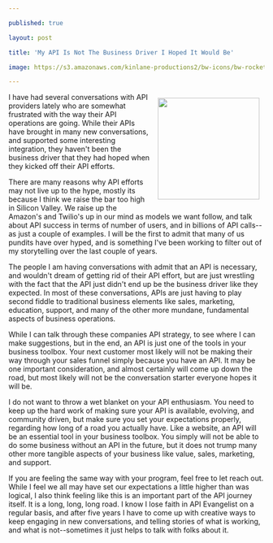 ---
published: true
layout: post
title: 'My API Is Not The Business Driver I Hoped It Would Be'
image: https://s3.amazonaws.com/kinlane-productions2/bw-icons/bw-rocket.png
---

<p><img style="padding: 10px;" src="https://s3.amazonaws.com/kinlane-productions2/bw-icons/bw-rocket.png" alt="" width="200" align="right" />I have had several conversations with API providers lately who are somewhat frustrated with the way their API operations are going. While their APIs have brought in many new conversations, and supported some interesting integration, they haven't been the business driver that they had hoped when they kicked off their API efforts.&nbsp;
<p>There are many reasons why API efforts may not live up to the hype, mostly its because I think we raise the bar too high in Silicon Valley. We raise up the Amazon's and Twilio's up in our mind as models we want follow, and talk about API success in terms of number of users, and in billions of API calls--as just a couple of examples. I will be the first to admit that many of us pundits have over hyped, and is something I've been working to filter out of my storytelling over the last couple of years.
<p>The people I am having conversations with admit that an API is necessary, and wouldn't dream of getting rid of their API effort, but are just wrestling with the fact that the API just didn't end up be the business driver like they expected. In most of these conversations, APIs are just having to play second fiddle to traditional business elements like sales, marketing, education, support, and many of the other more mundane, fundamental aspects of business operations.
<p>While I can talk through these companies API strategy, to see where I can make suggestions, but in the end, an API is just one of the tools in your business toolbox. Your next customer most likely will not be making their way through your sales funnel simply because you have an API. It may be one important consideration, and almost certainly will come up down the road, but most likely will not be the conversation starter everyone hopes it will be.&nbsp;
<p>I do not want to throw a wet blanket on your API enthusiasm. You need to keep up the hard work of making sure your API is available, evolving, and community driven, but make sure you set your expectations properly, regarding how long of a road you actually have. Like a website, an API will be an essential tool in your business toolbox. You simply will not be able to do some business without an API in the future, but it does not trump many other more tangible aspects of your business like value, sales, marketing, and support.
<p>If you are feeling the same way with your program, feel free to let reach out. While I feel we all may have set our expectations a little higher than was logical, I also think feeling like this is an important part of the API journey itself. It is a long, long, long road. I know I lose faith in API Evangelist on a regular basis, and after five years I have to come up with creative ways to keep engaging in new conversations, and telling stories of what is working, and what is not--sometimes it just helps to talk with folks about it.

